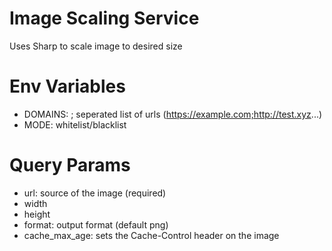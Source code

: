 # Image Scaling Service
Uses Sharp to scale image to desired size

# Env Variables
- DOMAINS: ; seperated list of urls (https://example.com;http://test.xyz...)
- MODE: whitelist/blacklist

# Query Params
- url: source of the image (required)
- width
- height
- format: output format (default png)
- cache_max_age: sets the Cache-Control header on the image
